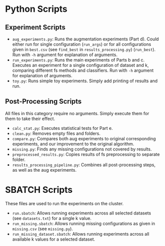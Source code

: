 # Python Scripts

## Experiment Scripts

* `aug_experiments.py`: Runs the augmentation experiments (Part d). Could either run for single configuration (`run_args`) or for all configurations given in `best.csv` (see `find_best` in `results_processing.py`) (`run_best`). Run with `-h` argument for explanation of arguments.
* `run_experiments.py`: Runs the main experiments of Parts b and c. Executes an experiment for a single configuration of dataset and k, comparing different fs methods and classifiers. Run with `-h` argument for explanation of arguments.
* `toy.py`: Runs simple toy experiments. Simply add printing of results and run.

## Post-Processing Scripts

All files in this category require no arguments. Simply execute them for them to take their effect.

* `calc_stat.py`: Executes statistical tests for Part e.
* `clean.py`: Removes empty files and folders.
* `compare.py`: Compares both aug experiments to original corresponding experiments, and our improvement to the original algorithm.
* `missing.py`: Finds any missing configurations not covered by results.
* `preprocessed_results.py`: Copies results of fs preprocessing to separate folder.
* `results_processing_pipeline.py`: Combines all post-processing steps, as well as the aug experiments.

# SBATCH Scripts

These files are used to run the experiments on the cluster.

* `run.sbatch`: Allows running experiments across all selected datasets (see `datasets.txt`) for a single k value.
* `run_missing.sbatch`: Allows running missing configurations as given in `missing.csv` (see `missing.py`).
* `run_missing_dataset.sbatch`: Allows running experiments across all available k values for a selected dataset.
